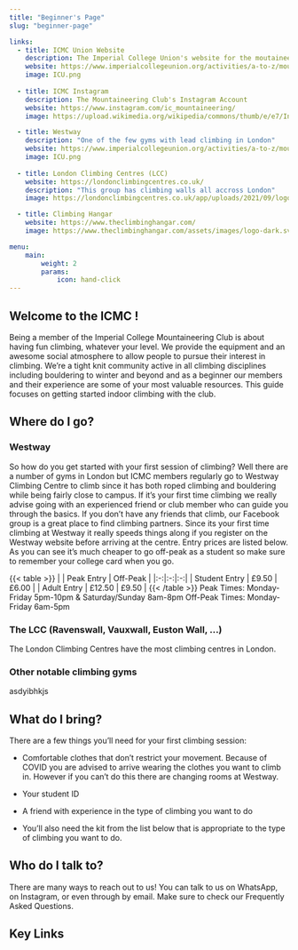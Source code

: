 ```yaml
---
title: "Beginner's Page"
slug: "beginner-page"

links:
  - title: ICMC Union Website
    description: The Imperial College Union's website for the moutaineering club
    website: https://www.imperialcollegeunion.org/activities/a-to-z/mountaineering
    image: ICU.png
    
  - title: ICMC Instagram
    description: The Mountaineering Club's Instagram Account
    website: https://www.instagram.com/ic_mountaineering/
    image: https://upload.wikimedia.org/wikipedia/commons/thumb/e/e7/Instagram_logo_2016.svg/2048px-Instagram_logo_2016.svg.png

  - title: Westway
    description: "One of the few gyms with lead climbing in London"
    website: https://www.imperialcollegeunion.org/activities/a-to-z/mountaineering
    image: ICU.png
    
  - title: London Climbing Centres (LCC)
    website: https://londonclimbingcentres.co.uk/
    description: "This group has climbing walls all accross London"
    image: https://londonclimbingcentres.co.uk/app/uploads/2021/09/logo-landscape.svg

  - title: Climbing Hangar
    website: https://www.theclimbinghangar.com/
    image: https://www.theclimbinghangar.com/assets/images/logo-dark.svg

menu:
    main:
        weight: 2
        params: 
            icon: hand-click
---
```


## Welcome to the ICMC !

Being a member of the Imperial College Mountaineering Club is about having fun climbing, whatever your level. We provide the equipment and an awesome social atmosphere to allow people to pursue their interest in climbing. We’re a tight knit community active in all climbing disciplines including bouldering to winter and beyond and as a beginner our members and their experience are some of your most valuable resources. This guide focuses on getting started indoor climbing with the club.

## Where do I go?

### Westway

So how do you get started with your first session of climbing? Well there are a number of gyms in London but ICMC members regularly go to Westway Climbing Centre to climb since it has both roped climbing and bouldering while being fairly close to campus. If it’s your first time climbing we really advise going with an experienced friend or club member who can guide you through the basics. If you don’t have any friends that climb, our Facebook group is a great place to find climbing partners. Since its your first time climbing at Westway it really speeds things along if you register on the Westway website before arriving at the centre. Entry prices are listed below. As you can see it’s much cheaper to go off-peak as a student so make sure to remember your college card when you go.

{{< table >}}
| | Peak Entry | Off-Peak |
|:-:|:-:|:-:|
| Student Entry | £9.50 | £6.00 |
| Adult Entry | £12.50 | £9.50 |
{{< /table >}}
Peak Times: Monday-Friday 5pm-10pm & Saturday/Sunday 8am-8pm
Off-Peak Times: Monday-Friday 6am-5pm

### The LCC (Ravenswall, Vauxwall, Euston Wall, ...)

The London Climbing Centres have the most climbing centres in London.

### Other notable climbing gyms

asdyibhkjs

## What do I bring?

There are a few things you’ll need for your first climbing session:

- Comfortable clothes that don’t restrict your movement. Because of COVID you are advised to arrive wearing the clothes you want to climb in. However if you can’t do this there are changing rooms at Westway.

- Your student ID

- A friend with experience in the type of climbing you want to do

- You’ll also need the kit from the list below that is appropriate to the type of climbing you want to do.

## Who do I talk to?

There are many ways to reach out to us! You can talk to us on WhatsApp, on Instagram, or even through by email.
Make sure to check our Frequently Asked Questions.

## Key Links